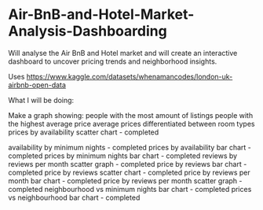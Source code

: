 # Air-BnB-and-Hotel-Market-Analysis-Dashboarding

Will analyse the Air BnB and Hotel market and will create an interactive dashboard to uncover pricing trends and neighborhood insights.

Uses https://www.kaggle.com/datasets/whenamancodes/london-uk-airbnb-open-data 

What I will be doing:

Make a graph showing:
people with the most amount of listings
people with the highest average price
average prices differentiated between room types
prices by availability scatter chart - completed

availability by minimum nights - completed
prices by availability bar chart - completed
prices by minimum nights bar chart - completed
reviews by reviews per month scatter graph - completed
price by reviews bar chart - completed
price by reviews scatter chart - completed
price by reviews per month bar chart - completed
price by reviews per month scatter graph - completed
neighbourhood vs minimum nights bar chart - completed
prices vs neighbourhood bar chart - completed
